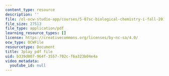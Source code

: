 ```yaml
---
content_type: resource
description: ''
file: /ol-ocw-studio-app/courses/5-07sc-biological-chemistry-i-fall-2013/b339d007964f3557702cf6a323b04e4a_Kl2KpdlB8SQ.pdf
file_size: 27513
file_type: application/pdf
learning_resource_types: []
license: https://creativecommons.org/licenses/by-nc-sa/4.0/
ocw_type: OCWFile
resourcetype: Document
title: 3play pdf file
uid: b339d007-964f-3557-702c-f6a323b04e4a
video_metadata:
  youtube_id: null
---
```

